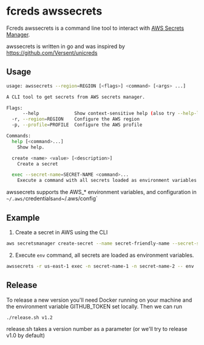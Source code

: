 # fcreds awssecrets

Fcreds awssecrets is a command line tool to interact with [AWS Secrets Manager](https://aws.amazon.com/secrets-manager/).

awssecrets is written in go and was inspired by https://github.com/Versent/unicreds

## Usage

```bash
usage: awssecrets --region=REGION [<flags>] <command> [<args> ...]

A CLI tool to get secrets from AWS secrets manager.

Flags:
      --help             Show context-sensitive help (also try --help-long and --help-man).
  -r, --region=REGION    Configure the AWS region
  -p, --profile=PROFILE  Configure the AWS profile

Commands:
  help [<command>...]
    Show help.

  create <name> <value> [<description>]
    Create a secret

  exec --secret-name=SECRET-NAME <command>...
    Execute a command with all secrets loaded as environment variables.
```

awssecrets supports the AWS_* environment variables, and configuration in `~/.aws/`credentials` and `~/.aws/config`

## Example

1. Create a secret in AWS using the CLI

```bash
aws secretsmanager create-secret --name secret-friendly-name --secret-string secret-string-value
```

2. Execute `env` command, all secrets are loaded as environment variables.

```bash
awssecrets -r us-east-1 exec -n secret-name-1 -n secret-name-2 -- env
```

## Release

To release a new version you'll need Docker running on your machine and the environment variable GITHUB_TOKEN set locally. Then we can run

```bash
./release.sh v1.2
```

release.sh takes a version number as a parameter (or we'll try to release v1.0 by default)
